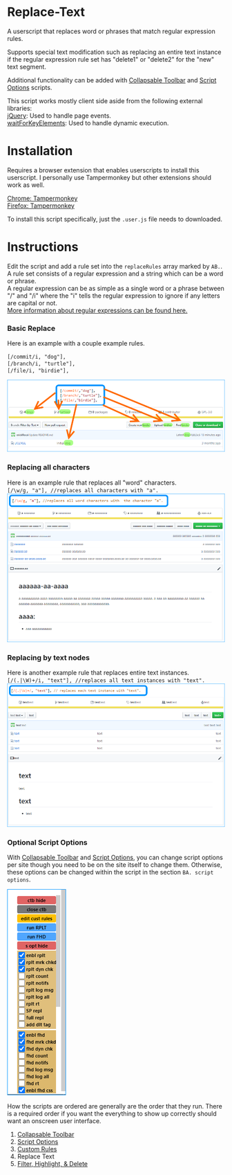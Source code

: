 # Replace-Text
A userscript that replaces word or phrases that match regular expression rules.

Supports special text modification such as replacing an entire text instance if the regular expression rule set has "delete1" or "delete2" for the "new" text segment.

Additional functionality can be added with [Collapsable Toolbar](https://github.com/erickRecai/Collapsable-Toolbar) and [Script Options](https://github.com/erickRecai/Script-Options) scripts.

This script works mostly client side aside from the following external libraries:  
[jQuery](https://jquery.com/): Used to handle page events.  
[waitForKeyElements](https://github.com/erickRecai/): Used to handle dynamic execution.

# Installation
Requires a browser extension that enables userscripts to install this userscript. I personally use Tampermonkey but other extensions should work as well.  

[Chrome: Tampermonkey](https://chrome.google.com/webstore/detail/tampermonkey/dhdgffkkebhmkfjojejmpbldmpobfkfo?hl=en)  
[Firefox: Tampermonkey](https://addons.mozilla.org/en-US/firefox/addon/tampermonkey/)

To install this script specifically, just the `.user.js` file needs to downloaded.

# Instructions
Edit the script and add a rule set into the `replaceRules` array marked by `AB.`.  
A rule set consists of a regular expression and a string which can be a word or phrase.  
A regular expression can be as simple as a single word or a phrase between "/" and "/i" where the "i" tells the regular expression to ignore if any letters are capital or not.  
[More information about regular expressions can be found here.](https://www.w3schools.com/jsref/jsref_obj_regexp.asp)

### Basic Replace
Here is an example with a couple example rules.
```
[/commit/i, "dog"],
[/branch/i, "turtle"],
[/file/i, "birdie"],
```
![Basic Replace](/instruction-images/1a-basic-replace.png)

### Replacing all characters
Here is an example rule that replaces all "word" characters.  
`[/\w/g, "a"], //replaces all characters with "a".`
![Replacing all characters](/instruction-images/1b-replace-all-characters.png)

### Replacing by text nodes
Here is another example rule that replaces entire text instances.   
`[/(.|\W)+/i, "text"], //replaces all text instances with "text".`
![Replacing by text nodes](/instruction-images/1c-replace-by-text.png)

### Optional Script Options
With [Collapsable Toolbar](https://github.com/erickRecai/Collapsable-Toolbar) and [Script Options](https://github.com/erickRecai/Script-Options), you can change script options per site though you need to be on the site itself to change them. Otherwise, these options can be changed within the script in the section `BA. script options`.

![External Script Options](/instruction-images/2a-script-options.png)

How the scripts are ordered are generally are the order that they run. There is a required order if you want the everything to show up correctly should want an onscreen user interface.
1. [Collapsable Toolbar](https://github.com/erickRecai/Collapsable-Toolbar)
2. [Script Options](https://github.com/erickRecai/Script-Options)
3. [Custom Rules](https://github.com/erickRecai/Custom-Rules)
4. Replace Text
5. [Filter, Highlight, & Delete](https://github.com/erickRecai/Filter-Highlight-Delete)